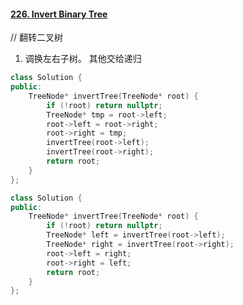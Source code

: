 #### [226. Invert Binary Tree](https://leetcode-cn.com/problems/invert-binary-tree/)

// 翻转二叉树

1. 调换左右子树。 其他交给递归

```c++
class Solution {
public:
    TreeNode* invertTree(TreeNode* root) {
        if (!root) return nullptr;
        TreeNode* tmp = root->left;
        root->left = root->right;
        root->right = tmp;
        invertTree(root->left);
        invertTree(root->right);
        return root;
    }
};
```

```c++
class Solution {
public:
    TreeNode* invertTree(TreeNode* root) {
        if (!root) return nullptr;
        TreeNode* left = invertTree(root->left);
        TreeNode* right = invertTree(root->right);
        root->left = right;
        root->right = left;
        return root;
    }
};
```

